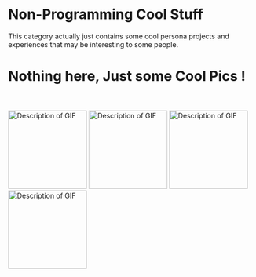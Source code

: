 # Non-Programming Cool Stuff

This category actually just contains some cool persona projects and experiences that may be interesting to some people.


# Nothing here, Just some Cool Pics !

<br/>
<br/>

<img src="/robo1.png" alt="Description of GIF" style="width: 10rem; display: inline;"/>

<img src="/robo2.png" alt="Description of GIF" style="width:10rem; display: inline;"/>

<img src="/robo3.png" alt="Description of GIF" style="width:10rem; display: inline;"/>

<img src="/robo4.png" alt="Description of GIF" style="width:10rem; display: inline;"/>
